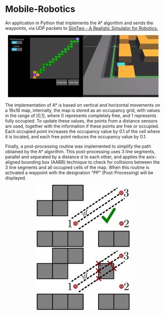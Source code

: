 # Mobile-Robotics

An application in Python that implements the A* algorithm and sends the waypoints,
via UDP packets to [SimTwo - A Realistic Simulator for Robotics.](https://github.com/P33a/SimTwo)

<p align="center"> 
    <img src="Figures/interface.gif" height="200"> 
</p>

The implementation of A* is based on vertical and horizontal movements on a 16x16 map, internally, the map is stored as
an occupancy grid, with values in the range of [0,1], where 0 represents completely free, and 1 represents fully occupied. 
To update these values, the points from a distance sensors are used, together with the information if these points are
free or occupied. Each occupied point increases the occupancy value by 0.1 of the cell where it is located, and each 
free point reduces the occupancy value by 0.1.

Finally, a post-processing routine was implemented to simplify the path obtained by the A* algorithm. This post-processing uses
3 line segments, parallel and separated by a distance d to each other, and applies the axis-aligned bounding box (AABB)
technique to check for collisions between the 3 line segments and all occupied cells of the map. When this routine is
activated a waypoint with the designation "PP” (Post-Processing) will be displayed.

<p align="center"> 
    <img src="Figures/t3_post_processing_free.svg" height="200"> 
    <img src="Figures/t3_post_processing_blocked.svg" height="200">
</p>